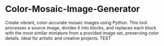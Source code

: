 # Color-Mosaic-Image-Generator
Create vibrant, color-accurate mosaic images using Python. This tool processes a source image, divides it into blocks, and replaces each block with the most similar miniature from a provided image set, preserving color details. Ideal for artistic and creative projects.
TEST
